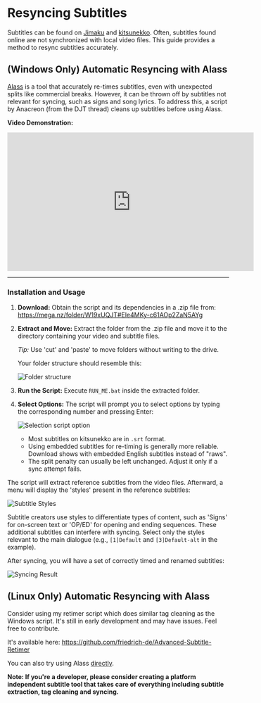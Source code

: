 # Resyncing Subtitles

Subtitles can be found on [Jimaku](https://jimaku.cc/) and [kitsunekko](https://kitsunekko.net/dirlist.php?dir=subtitles%2Fjapanese%2F). Often, subtitles found online are not synchronized with local video files. This guide provides a method to resync subtitles accurately.

## (Windows Only) Automatic Resyncing with Alass

[Alass](https://github.com/kaegi/alass) is a tool that accurately re-times subtitles, even with unexpected splits like commercial breaks. However, it can be thrown off by subtitles not relevant for syncing, such as signs and song lyrics. To address this, a script by Anacreon (from the DJT thread) cleans up subtitles before using Alass.

**Video Demonstration:**

<iframe width="560" height="315" src="https://www.youtube.com/embed/x0h3ooBHrpk" frameborder="0" allow="accelerometer; autoplay; clipboard-write; encrypted-media; gyroscope; picture-in-picture" allowfullscreen></iframe>

---

### Installation and Usage

1.  **Download:** Obtain the script and its dependencies in a .zip file from: <https://mega.nz/folder/W19xUQJT#Ele4MKy-c61AOp2ZaN5AYg>
2.  **Extract and Move:** Extract the folder from the .zip file and move it to the directory containing your video and subtitle files.

    *Tip:* Use 'cut' and 'paste' to move folders without writing to the drive.

    Your folder structure should resemble this:

    ![Folder structure](images/resyncfolder.jpg)
3.  **Run the Script:** Execute `RUN_ME.bat` inside the extracted folder.
4.  **Select Options:** The script will prompt you to select options by typing the corresponding number and pressing Enter:

    ![Selection script option](images/selectoption.jpg)

    *   Most subtitles on kitsunekko are in `.srt` format.
    *   Using embedded subtitles for re-timing is generally more reliable. Download shows with embedded English subtitles instead of "raws".
    *   The split penalty can usually be left unchanged. Adjust it only if a sync attempt fails.

The script will extract reference subtitles from the video files. Afterward, a menu will display the 'styles' present in the reference subtitles:

![Subtitle Styles](images/subtitlestyles.jpg)

Subtitle creators use styles to differentiate types of content, such as 'Signs' for on-screen text or 'OP/ED' for opening and ending sequences. These additional subtitles can interfere with syncing. Select only the styles relevant to the main dialogue (e.g., `[1]Default` and `[3]Default-alt` in the example).

After syncing, you will have a set of correctly timed and renamed subtitles:

![Syncing Result](images/resyncingsubtitles.jpg)

## (Linux Only) Automatic Resyncing with Alass

Consider using my retimer script which does similar tag cleaning as the Windows script. 
It's still in early development and may have issues. Feel free to contribute. 

It's available here: <https://github.com/friedrich-de/Advanced-Subtitle-Retimer>

You can also try using Alass [directly](https://github.com/kaegi/alass).

**Note: If you're a developer, please consider creating a platform independent subtitle tool that takes care of everything including subtitle extraction, tag cleaning and syncing.**